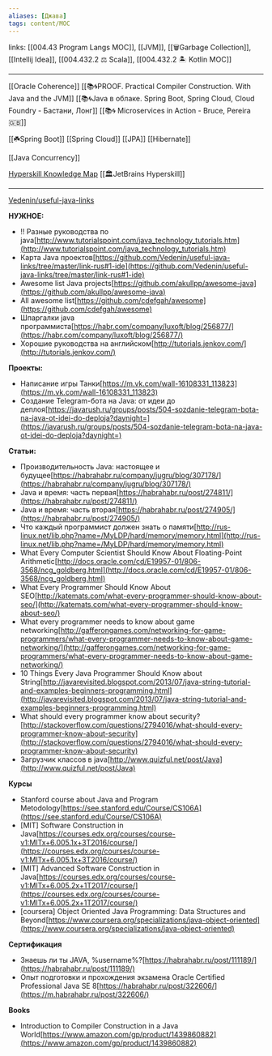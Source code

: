 ```yaml
---
aliases: [Джава]
tags: content/MOC
---
```

links: [[004.43 Program Langs MOC]], [[JVM]], [[🗑Garbage Collection]], [[Intellij Idea]], [[004.432.2 ⚖️ Scala]], [[004.432.2 🏝 Kotlin MOC]]

---

[[Oracle Coherence]]
[[📚🌀PROOF. Practical Compiler Construction. With Java and the JVM]]
[[📚🌀Java в облаке. Spring Boot, Spring Cloud, Cloud Foundry - Бастани, Лонг]]
[[📚🌀 Microservices in Action - Bruce, Pereira 🇬🇧]]

[[☘️Spring Boot]]
[[Spring Cloud]]
[[JPA]]
[[Hibernate]]

[[Java Concurrency]]


[Hyperskill Knowledge Map](https://hyperskill.org/knowledge-map) [[🏛JetBrains Hyperskill]]

---
[Vedenin/useful-java-links](https://github.com/Vedenin/useful-java-links/tree/master/link-rus#1-ide)

**НУЖНОЕ:**

- !! Разные руководства по java[http://www.tutorialspoint.com/java_technology_tutorials.htm](http://www.tutorialspoint.com/java_technology_tutorials.htm)
- Карта Java проектов[https://github.com/Vedenin/useful-java-links/tree/master/link-rus#1-ide](https://github.com/Vedenin/useful-java-links/tree/master/link-rus#1-ide)
- Awesome list Java projects[https://github.com/akullpp/awesome-java](https://github.com/akullpp/awesome-java)
- All awesome list[https://github.com/cdefgah/awesome](https://github.com/cdefgah/awesome)
- Шпаргалки java программиста[https://habr.com/company/luxoft/blog/256877/](https://habr.com/company/luxoft/blog/256877/)
- Хорошие руководства на английском[http://tutorials.jenkov.com/](http://tutorials.jenkov.com/)

**Проекты:**

- Написание игры Танки[https://m.vk.com/wall-16108331_113823](https://m.vk.com/wall-16108331_113823)
- Создание Telegram-бота на Java: от идеи до деплоя[https://javarush.ru/groups/posts/504-sozdanie-telegram-bota-na-java-ot-idei-do-deploja?daynight=](https://javarush.ru/groups/posts/504-sozdanie-telegram-bota-na-java-ot-idei-do-deploja?daynight=)

**Статьи:**

- Производительность Java: настоящее и будущее[https://habrahabr.ru/company/jugru/blog/307178/](https://habrahabr.ru/company/jugru/blog/307178/)
- Java и время: часть первая[https://habrahabr.ru/post/274811/](https://habrahabr.ru/post/274811/)
- Java и время: часть вторая[https://habrahabr.ru/post/274905/](https://habrahabr.ru/post/274905/)
- Что каждый программист должен знать о памяти[http://rus-linux.net/lib.php?name=/MyLDP/hard/memory/memory.html](http://rus-linux.net/lib.php?name=/MyLDP/hard/memory/memory.html)
- What Every Computer Scientist Should Know About Floating-Point
Arithmetic[http://docs.oracle.com/cd/E19957-01/806-3568/ncg_goldberg.html](http://docs.oracle.com/cd/E19957-01/806-3568/ncg_goldberg.html)
- What Every Programmer Should Know About SEO[http://katemats.com/what-every-programmer-should-know-about-seo/](http://katemats.com/what-every-programmer-should-know-about-seo/)
- What every programmer needs to know about game
networking[http://gafferongames.com/networking-for-game-programmers/what-every-programmer-needs-to-know-about-game-networking/](http://gafferongames.com/networking-for-game-programmers/what-every-programmer-needs-to-know-about-game-networking/)
- 10 Things Every Java Programmer Should Know about
String[http://javarevisited.blogspot.com/2013/07/java-string-tutorial-and-examples-beginners-programming.html](http://javarevisited.blogspot.com/2013/07/java-string-tutorial-and-examples-beginners-programming.html)
- What should every programmer know about security?[http://stackoverflow.com/questions/2794016/what-should-every-programmer-know-about-security](http://stackoverflow.com/questions/2794016/what-should-every-programmer-know-about-security)
- Загрузчик классов в java[http://www.quizful.net/post/Java](http://www.quizful.net/post/Java)

**Курсы**

- Stanford course about Java and Program Metodology[https://see.stanford.edu/Course/CS106A](https://see.stanford.edu/Course/CS106A)
- [MIT] Software Construction in Java[https://courses.edx.org/courses/course-v1:MITx+6.005.1x+3T2016/course/](https://courses.edx.org/courses/course-v1:MITx+6.005.1x+3T2016/course/)
- [MIT] Advanced Software Construction in Java[https://courses.edx.org/courses/course-v1:MITx+6.005.2x+1T2017/course/](https://courses.edx.org/courses/course-v1:MITx+6.005.2x+1T2017/course/)
- [coursera] Object Oriented Java Programming: Data Structures
and Beyond[https://www.coursera.org/specializations/java-object-oriented](https://www.coursera.org/specializations/java-object-oriented)

**Сертификация**

- Знаешь ли ты JAVA, %username%?[https://habrahabr.ru/post/111189/](https://habrahabr.ru/post/111189/)
- Опыт подготовки и прохождения экзамена Oracle Certified
Professional Java SE 8[https://habrahabr.ru/post/322606/](https://m.habrahabr.ru/post/322606/)

**Books**

- Introduction to Compiler Construction in a Java
World[https://www.amazon.com/gp/product/1439860882](https://www.amazon.com/gp/product/1439860882)